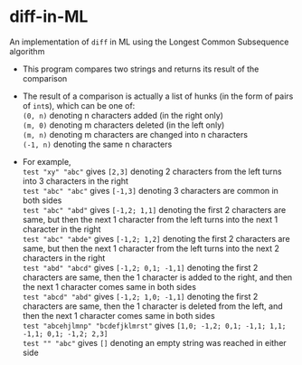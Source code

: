 # diff-in-ML
An implementation of `diff` in ML using the Longest Common Subsequence algorithm

- This program compares two strings and returns its result of the comparison

- The result of a comparison is actually a list of hunks (in the form of pairs of `int`s), which can be one of:  
  `(0, n)` denoting n characters added (in the right only)  
  `(m, 0)` denoting m characters deleted (in the left only)  
  `(m, n)` denoting m characters are changed into n characters  
  `(-1, n)` denoting the same n characters  

- For example,  
`test "xy" "abc"` gives `[2,3]` denoting 2 characters from the left turns into 3 characters in the right  
`test "abc" "abc"` gives `[-1,3]` denoting 3 characters are common in both sides  
`test "abc" "abd"` gives `[-1,2; 1,1]` denoting the first 2 characters are same, but then the next 1 character from the left  turns into the next 1 character in the right  
`test "abc" "abde"` gives `[-1,2; 1,2]` denoting the first 2 characters are same, but then the next 1 character from the left turns into the next 2 characters in the right  
`test "abd" "abcd"` gives `[-1,2; 0,1; -1,1]` denoting the first 2 characters are same, then the 1 character is added to the right, and then the next 1 character comes same in both sides  
`test "abcd" "abd"` gives `[-1,2; 1,0; -1,1]` denoting the first 2 characters are same, then the 1 character is deleted from the left, and then the next 1 character comes same in both sides  
`test "abcehjlmnp" "bcdefjklmrst"` gives `[1,0; -1,2; 0,1; -1,1; 1,1; -1,1; 0,1; -1,2; 2,3]`  
`test "" "abc"` gives `[]` denoting an empty string was reached in either side  
